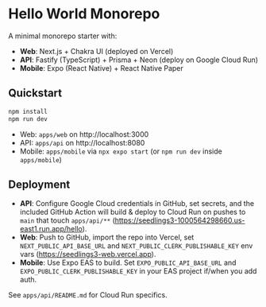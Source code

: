 # Hello World Monorepo

A minimal monorepo starter with:

- **Web**: Next.js + Chakra UI (deployed on Vercel)
- **API**: Fastify (TypeScript) + Prisma + Neon (deploy on Google Cloud Run)
- **Mobile**: Expo (React Native) + React Native Paper

## Quickstart

```bash
npm install
npm run dev
```

- Web: `apps/web` on http://localhost:3000
- API: `apps/api` on http://localhost:8080
- Mobile: `apps/mobile` via `npx expo start` (or `npm run dev` inside `apps/mobile`)

## Deployment

- **API**: Configure Google Cloud credentials in GitHub, set secrets, and the included GitHub Action will build & deploy to Cloud Run on pushes to `main` that touch `apps/api/**` (https://seedlings3-1000564298660.us-east1.run.app/hello).
- **Web**: Push to GitHub, import the repo into Vercel, set `NEXT_PUBLIC_API_BASE_URL` and `NEXT_PUBLIC_CLERK_PUBLISHABLE_KEY` env vars (https://seedlings3-web.vercel.app).
- **Mobile**: Use Expo EAS to build. Set `EXPO_PUBLIC_API_BASE_URL` and `EXPO_PUBLIC_CLERK_PUBLISHABLE_KEY` in your EAS project if/when you add auth.

See `apps/api/README.md` for Cloud Run specifics.
